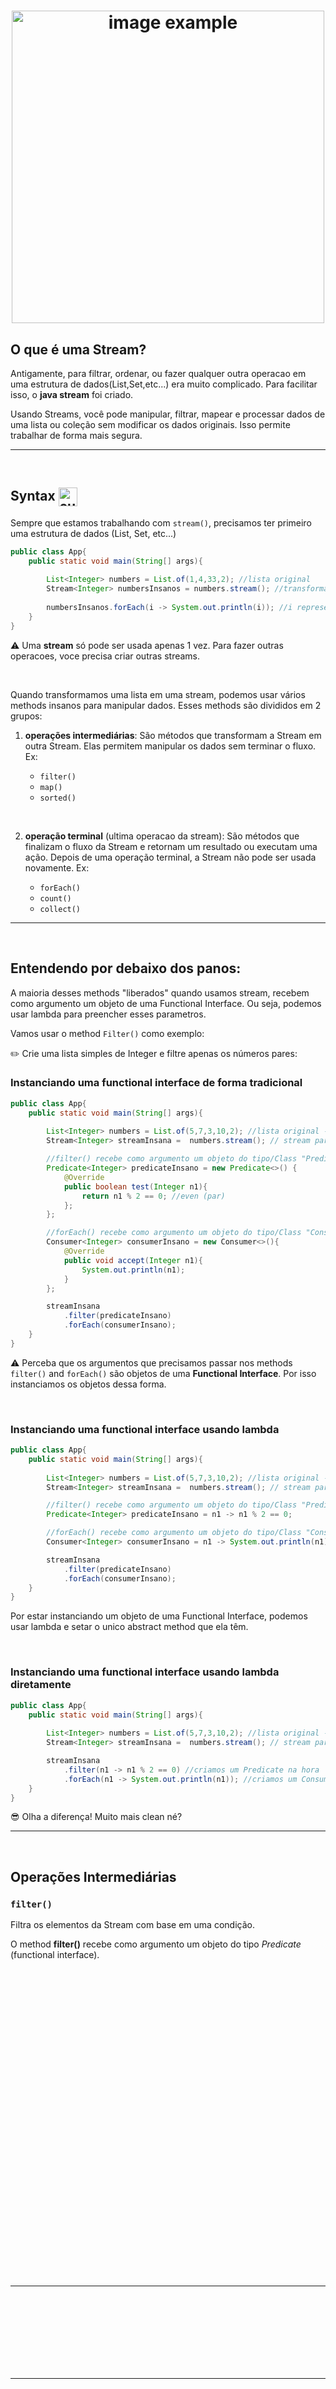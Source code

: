 <h1 align="center">
    <img src="https://miro.medium.com/v2/resize:fit:786/format:webp/0*bLyBMf9G_dVm-sXU.png" alt="image example" width="500px"></img>
</h1>

## O que é uma Stream?
Antigamente, para filtrar, ordenar, ou fazer qualquer outra operacao em uma estrutura de dados(List,Set,etc...) era muito complicado. Para facilitar isso, o **java stream** foi criado.

Usando Streams, você pode manipular, filtrar, mapear e processar dados de uma lista ou coleção sem modificar os dados originais. Isso permite trabalhar de forma mais segura.

<hr>
<br>

## Syntax  <img src="https://cdn-icons-png.flaticon.com/512/1442/1442581.png" alt="curly braces icon" width="30px" align="center">

Sempre que estamos trabalhando com `stream()`, precisamos ter primeiro uma estrutura de dados (List, Set, etc...)


```java
public class App{
    public static void main(String[] args){
        
        List<Integer> numbers = List.of(1,4,33,2); //lista original
        Stream<Integer> numbersInsanos = numbers.stream(); //transformamos nossa lista em uma Stream (fluxo de dados)
        
        numbersInsanos.forEach(i -> System.out.println(i)); //i representa cada item da stream
    }
}
```

⚠️ Uma **stream** só pode ser usada apenas 1 vez. Para fazer outras operacoes, voce precisa criar outras streams.


<br>

Quando transformamos uma lista em uma stream, podemos usar vários methods insanos para manipular dados. Esses methods são divididos em 2 grupos:

1. **operações intermediárias**:
	São métodos que transformam a Stream em outra Stream. Elas permitem manipular os dados sem terminar o fluxo. Ex:
	
	- `filter()`
	- `map()`
	- `sorted()`

<br>

2. **operação terminal** (ultima operacao da stream):
	São métodos que finalizam o fluxo da Stream e retornam um resultado ou executam uma ação. Depois de uma operação terminal, a Stream não pode ser usada novamente. Ex:

	- `forEach()`
	- `count()`
	- `collect()`

<hr>
<br>

## Entendendo por debaixo dos panos:

A maioria desses methods "liberados" quando usamos stream, recebem como argumento um objeto de uma Functional Interface. Ou seja, podemos usar lambda para preencher esses parametros.

Vamos usar o method `Filter()` como exemplo:


✏️ Crie uma lista simples de Integer e filtre apenas os números pares:

### Instanciando uma functional interface de forma tradicional

```java
public class App{
    public static void main(String[] args){
        
        List<Integer> numbers = List.of(5,7,3,10,2); //lista original - nao vai sofrer alteracao
        Stream<Integer> streamInsana =  numbers.stream(); // stream para manipular os dados

        //filter() recebe como argumento um objeto do tipo/Class "Predicate"
        Predicate<Integer> predicateInsano = new Predicate<>() {
            @Override
            public boolean test(Integer n1){
                return n1 % 2 == 0; //even (par)
            };
        };

        //forEach() recebe como argumento um objeto do tipo/Class "Consumer"
        Consumer<Integer> consumerInsano = new Consumer<>(){
            @Override
            public void accept(Integer n1){
                System.out.println(n1);
            }
        };

        streamInsana
            .filter(predicateInsano)
            .forEach(consumerInsano);
    }
}
```

⚠️ Perceba que os argumentos que precisamos passar nos methods `filter()` and `forEach()` são objetos de uma **Functional Interface**. Por isso instanciamos os objetos dessa forma.

<br>

### Instanciando uma functional interface usando lambda

```java
public class App{
    public static void main(String[] args){
        
        List<Integer> numbers = List.of(5,7,3,10,2); //lista original - nao vai sofrer alteracao
        Stream<Integer> streamInsana =  numbers.stream(); // stream para manipular os dados

        //filter() recebe como argumento um objeto do tipo/Class "Predicate"
        Predicate<Integer> predicateInsano = n1 -> n1 % 2 == 0;

        //forEach() recebe como argumento um objeto do tipo/Class "Consumer"
        Consumer<Integer> consumerInsano = n1 -> System.out.println(n1);

        streamInsana
            .filter(predicateInsano)
            .forEach(consumerInsano);
    }
}
```

Por estar instanciando um objeto de uma Functional Interface, podemos usar lambda e setar o unico abstract method que ela têm.

<br>

### Instanciando uma functional interface usando lambda diretamente

```java
public class App{
    public static void main(String[] args){
        
        List<Integer> numbers = List.of(5,7,3,10,2); //lista original - nao vai sofrer alteracao
        Stream<Integer> streamInsana =  numbers.stream(); // stream para manipular os dados

        streamInsana
            .filter(n1 -> n1 % 2 == 0) //criamos um Predicate na hora
            .forEach(n1 -> System.out.println(n1)); //criamos um Consumer na hora
    }
}
```
😎 Olha a diferença! Muito mais clean né?

<hr>
<br>

## Operações Intermediárias

### `filter()`
Filtra os elementos da Stream com base em uma condição.

O method **filter()** recebe como argumento um objeto do tipo *Predicate* (functional interface).

<br>
<br>
<br>
<br>
<br>

<br>
<br>
<br>
<br>
<br>
<br>


<br>
<br>
<br>
<br>


<br>
<br>
<br>
<br>
<br>
<br>
<br>
<br>
<br>
<br>
<br>
<br>
<br>
<br>
<hr>
<br>
<br>
<br>
<br>
<br>
<br>
<br>
<hr>
<br>
<br>
<br>
<br>
<br>
<br>
<br>
<hr>
<br>
<br>
<br>
<br>
<br>
<br>
<br>
<hr>

Lembrando que a maioria dos methods de uma stream sao preenchidos utilizando **lambda expressions**. Isso, porque são method que vieram de uma **functional interface**.

<hr>
<br>
<br>



<hr>
<br>
<br>

## Operacoes intermediarias

Os methods intermediarios mais usados em uma `stream()` são:

- `filter()` --> Filtra deteminados dados
- `sorted(new ComparatorTal())` --> Ordena, com base no comparator que informamos
- `map()` --> extrai determinado campo/attribute


<br>
<br>



<br>

## Operacao final
Os methods finais mais usados em uma `stream()` são:

- `.forEach()` --> Percorre todos os items da lista e executa um bloco de codigo.
- `.count()`--> Conta quantos items tem na lista.
- `.min(new AgeComparator());`--> Menor objeto (precisamos passar um comparator para escolher o attribute que vamos comparar).
- `.max(new AgeComparator());`--> Maior objeto (precisamos passar um comparator para escolher o attribute que vamos comparar).
- `.collect()` --> Coleta aquela abstracao de lista e transforma de fato em uma List/Set/Map. Pega essa abstracao e a transforma de fato em uma estrutura de dados.

<hr>
<br>
<br>

## Praticando:

### .filter()
EXPLICAR PASSO A PASSO O CONSUMER DE TODOS OS METHODS; PRA FICAR CLARO

O method filter retorna um booleano. Ou seja, se a condicao que colocarmos ali dentro for true, o item vai aparecer na lista.


✏️ Filtre apenas as "mulheres" e ordene-as pela idade

```java
//lista original
List<Person> persons = Arrays.asList(p1,p2,p3,p4);

//abstraindo e criando uma nova lista
List<Person> mulheres = persons.stream()
	.filter(p -> p.getSexo().equals(Gender.FEMALE)) //informamos o unico parametro () e depois informamos o body desse abstract method ->
	.sorted(new AgeComparator())
	.collect(Collectors.toList()); //transformamos em uma lista

mulheres.forEach(System.out::println);
```

Dale! Temos uma lista com apenas "mulheres".

<br>

⚠️ Sempre que estiver trabalhando com o `sorted()` e precise informar um `Comparator`, crie antes uma Comparator Class e informe `<T>` a Class que vamos comparar. Mesmo que seja uma Class Double, Integer, pode criar do mesmo jeito que dá certo.

📖 Sempre que quiser transformar a stream em uma lista, use o `.collect()` .

<hr>
<br>


### .max() .min()

✏️ Traga as seguintes informacoes:

- Pessoa mais velha
- Pessoa mais nova
- Pessoa que ganha mais
- Pessoa que ganha menos


```java
 //lista original
List<Person> persons = Arrays.asList(p1,p2,p3,p4);

//Pessoa mais velha:
Person pessoaMaisVelha = persons.stream()
	.max(new AgeComparator())
	.get();
System.out.println(pessoaMaisVelha);


//Pessoa mais nova:
Person pessoaMaisNova = persons.stream()
	.min(new AgeComparator())
	.get();
System.out.println(pessoaMaisNova);


//Pessoa que ganha mais
Person maiorSalario = persons.stream()
	.max(new SalaryComparator())
	.get();
System.out.println(maiorSalario);


//Pessoa que ganha menos
Person menorSalario = persons.stream()
	.min(new SalaryComparator())
	.get();
System.out.println(menorSalario);
```

Criamos "Person" porque esses methods retornam um Objeto apenas.


<hr>
<br>

### .map()
Nós usamos o `.map()` para informar quais os campos da lista que desejamos extrair. Além disso, podemos alterar os valores dos campos.


- O method`.map()` recebe como parametro uma functional interface. Ou seja, podemos usar lambda.

- O method dessa functional interface, recebe apenas 1 parametro e retorna um objeto qualquer. Ou seja....

- Precisamos informar uma variable/objeto que representa cada item da lista, e depois retornar algum objeto. Ou seja, podemos retornar o objeto completo, ou extrair algum attribute desse objeto.

<br>

#### Criando uma lista de cada campo
Imagine que desejamos informar uma lista de pessoas, contendo apenas o campo "salary". Sacou?

✏️ Crie 1 lista para cada attribute de "Person"

```java
//lista de pessoas
List<Person> people = Arrays.asList(
	new Person("Zyra", 40, Gender.FEMALE, 3000d),
	new Person("Camila", 33, Gender.FEMALE, 4500d),
	new Person("Naruto", 31, Gender.MALE, 2000d),
	new Person("Sasuke", 29, Gender.MALE, 1900d)
);


//apenas "names"
List<String> names = people.stream()
	.map(p -> { //informamos uma variable/objeto representando cada item da lista.
		return p.getName(); //retornamos apenas o attribute "name"
	})
	.collect(Collectors.toList());



//apenas "ages"
List<Integer> ages = people.stream()
	.map(personAtual -> personAtual.getAge()) //assim, ele identifica o retorno automaticamente
	.collect(Collectors.toList());

//apenas "genders"
List<Gender> genders = people.stream()
	.map(p -> p.getSexo()) //informamos o objeto representando cada item da lista, depois informamos o objeto que desejamos retornar
	.distinct()
	.collect(Collectors.toList());


//apenas "salary"
List<Double> salaries = people.stream()
	.map(p -> {return p.getSalary();}) //informamos o objeto representando cada item da lista, depois informamos o objeto que desejamos retornar
	.collect(Collectors.toList());


System.out.println("Names:");
System.out.println(names);

System.out.println("\nAges:");
System.out.println(ages);

System.out.println("\nGenders:");
System.out.println(genders);

System.out.println("\nSalaries:");
System.out.println(salaries);

```
Se ligou??? Basta entender qual a functional interface que precisamos passar como parametro.

Quando usamos qualquer method do `.stream()`, como o `.filter()`, `.map()`, `.sort()`, etc... precisamos pensar:

- No `.map()`, eu preciso passar que argumento??
- Hmm.... Preciso passar uma functional interface...
- Logo, posso usar lambda para implementar aquela interface
- Logo, posso declarar o corpo do abstract method daquela interface

Sacou?

<br>
<br>

#### Criando uma lista com o objeto completo

```java
//lista original
List<Person> persons = Arrays.asList(p1,p2,p3,p4);


//Retornando uma lista de pessoa
List<Person> salarios = persons.stream()
	.map(p -> p) //informamos o objeto representando cada item da lista, depois informamos o objeto que desejamos retornar. Nesse caso, o proprio item da lista
	.collect(Collectors.toList());


System.out.println(" ======== Persons completas: ========");
salarios.forEach(System.out::println);
```


<br>
<br>
<br>

#### Alterando informacoes de alguns campos

O legal de trabalhar com `.map()` é que podemos extrair determinados campos, como tambem alterar os valores desses campos.


Imagine o seguinte:

- Queremos adicionar no "name" de cada pessoa um "Sr(a)"
- Queremos dar um aumento de 30% no "salario" dessas pessoas


```java
 listaBolada.stream()
	.map(itemAtual -> { //informamos a variable/objeto representando cada item da lista
		Person p1 = new Person();
		p1.setName("Sr(a) " + itemAtual.getName());
		p1.setAge(itemAtual.getAge());
		p1.setSexo(itemAtual.getSexo());
		p1.setSalary(itemAtual.getSalary() + (itemAtual.getSalary() * 0.20));
		return p1; //retornamos esse objeto.
	})
	.sorted((p1, p2) -> {return p2.getName().compareTo(p1.getName());})
	.forEach(System.out::println);

```

Se ligou?? Quando estamos usando o  `.map()`, nós precisamos informar um objeto que representa cada item da lista e depois informar qual o attribute desse item que queremos extrair/retornar.

<br>
<br>
<br>

#### .mapToDouble()

Quando temos um campo double ou int, podemos fazer calculos insanos:

✏️ Através do campo salário, informe as seguintes informacoes:

- soma dos salarios
- media dos salarios
- maior salario
- menor salario

```java
//Soma dos salarios
Double somaSalarios = people.stream()
	.mapToDouble(item -> {return item.getSalary();})
	//esse method recebe como parametro uma functional interface...
	//Logo, podemos usar lambda para preencher seu unico abstract method.
	//Logo, esse abstract method recebe apenas 1 parametro generico, e retorna um Double.
	.sum();
	

//maior salario
Double maiorSalario = people.stream()
	.mapToDouble(person -> person.getSalary()) //informamos o parametro do abstract method, e depois setamos seu corpo. No caso, ele retorna um Double
	.max().getAsDouble();


//menor salario
Double menorSalario = people.stream()
	.mapToDouble(person -> person.getSalary())
	.min().getAsDouble();


//media dos salarios
Double average = people.stream()
	.mapToDouble(p -> {return p.getSalary();})
	.average().getAsDouble();
	

System.out.print("Soma salarios: R$ ");
System.out.println(somaSalarios);

System.out.print("\nMaior Salario: R$ ");
System.out.println(maiorSalario);

System.out.print("menor Salario: R$ ");
System.out.println(menorSalario);

System.out.print("Media salarios: R$ ");
System.out.println(average);
```

<br>
<br>
<br>


#### Transformar em Map

Imagine que voce deseja pegar 2 campos de uma lista e transformar em um `HashMap<>`

✏️ Pegue os campos "name" and "salary" e os coloque em um `HashMap<String, Double>`

```java
Map<String, Double> listinhaBolada = people.stream()
	.collect(Collectors.toMap( 
		p -> p.getName(),
		p -> p.getSalary()
	));

System.out.println(" ===== Chaves =====");
listinhaBolada.forEach((chave, valor) -> {System.out.println(chave);});


System.out.println("\n ===== Valores =====");
listinhaBolada.forEach((chave, valor) -> {System.out.println(chave);});


System.out.println("\n ===== Tudo junto =====");
listinhaBolada.forEach((chave,valor) -> {
	System.out.println(String.format("{%s = %.2f}",chave,valor));
});
```

Basicamente, nós fizemos o seguinte:

- Abstraímos a lista para uma `.stream()`
- Transformamos essa stream em um `Map<>`
	- Perceba que esse method `toMap()` recebe como parametro 2 functional interfaces. Logo, precisamos escrever 2 lambda expressions:
		- lambda expression 1 -> Keys
		- lambda expression 2 -> values


Dale. Depois, é só usar o for each e printar.
	
No `forEach()` do HashMap, voce precisa passar 2 parametros (key and value).



<hr>
<br>

## Entendendo por baixo dos panos

Todos os method de `stream()` são method que recebem como parametro uma `functional interfaces`. Ou seja, voce pode preencher esses methods, utilizando lambda.


Para compreender melhor, vamos usar o method `.filter()` como exemplo:

- O method `.filter()` recebe como parametro um objeto do tipo `Predicate`.
- `Predicate` nada mais é do que uma `Functional Interface`.
- Essa function Interface possui, obviamente, apenas 1 abstract method.
- Logo, o `.filter()` recebe como parametro um lambda, preenchendo esse abstract method.

Sacou???

É só pensar assim... Sempre que voce for usar um dos methods de `stream()`, saiba que eles recebem como parametro uma functional interface. Entao, sempre que voce for utilizá-los, use `lambda`.

Se tiver com dúvida de qual argumento um method precisa, basta olhar o abstract method e verificar as informacoes.
- Esse method recebe quantos parametros?
- Esse method retorna algo ou ele é void?

Sacou?

<br>
<br>

### Praticando:

#### filter()

Seguindo a lógica:

- O method `.filter()` recebe como parametro uma functional interface, chamada `Predicate`
- Essa functional interface possui, obviamente, apenas 1 abstract method.
- Esse abstract method recebe como parametro apenas um objeto generico e retorna um booleano. Se for true, o item continua na lista, senao, sai da lista
- Logo... Podemos declarar o corpo desse abstract method diretamente.

```java
System.out.println("\n ============== Teste 1 ==============");
people.stream()
	.filter(p ->{ //informamos o parametro
		if(p.getAge() >= 30){
			return true; //retornamos um boleano
		}
		return false;
	})
	.forEach(System.out::println);



System.out.println("\n ============== Teste 2 ==============");
people.stream()
	.filter(p -> {return true;}) //Informamos o parametro generica, representando cada item da lista, retornamos um booleano
	.forEach(System.out::println);




System.out.println("\n ============== Teste 3 ==============");
people.stream()
	.filter(p -> p.getAge() >= 30)
	.forEach(System.out::println);

```

Se ligou?? Basicamente, o abstract method recebe como parametro um objeto generico, que representa cada item da lista, e retorna um booleano.

Foi isso que fizemos. Nos 3 exemplos acima, nós informamos um parametro e retornamos um booleano.



<br>
<br>

#### sort()

Aqui, vamos fazer o mesmo. Se nao sabemos o que passar de argumento, vamos verificar:

- O method `.sorted()` recebe como parametro uma functional interface, chamada `Comparator`.
- Essa functional interface possui, obviamente, apenas 1 abstract method.
- Esse abstract method recebe como parametro 2 objetos e retorna um Integer.
- Voalá! Podemos usar lambda para preencher o corpo desse abstract method.


```java
System.out.println("========= forma 1: =========");
people.stream()
	.map(p -> p) //queremos o objeto completo
	.sorted((person1, person2) -> {
		return Integer.compare(person1.getAge(), person2.getAge());}
		)
	.forEach(p -> System.out.println(p.toString()));


	
	System.out.println("========= forma 2: =========");
	people.stream()
	.map(p -> p) //queremos o objeto completo
	.sorted((person1, person2) -> {
		if(person1.getAge() > person2.getAge()){
			return 1;
		}
		if(person1.getAge() < person2.getAge()){
			return -1;
		}
		return 0;
	})  
	.forEach(System.out::println);



	System.out.println("========= forma 3: =========");
	people.stream()
		.map(p -> p) //queremos o objeto completo
		.sorted((p1, p2) -> {return Integer.compare(p1.getAge(), p2.getAge());})
		.forEach(i -> System.out.println(i.toString()));
```

Sacou????? Isso é `stream()` + `lambda`, rapá!
